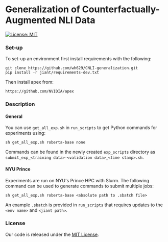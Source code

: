 # Generalization of Counterfactually-Augmented NLI Data

[![License: MIT](https://img.shields.io/badge/License-MIT-green.svg)](https://opensource.org/licenses/MIT)

### Set-up

To set-up  an environment first install requirements with the following:

```
git clone https://github.com/wh629/CNLI-generalization.git
pip install -r jiant/requirements-dev.txt
```

Then install apex from:

`https://github.com/NVIDIA/apex`

### Description

#### General

You can use `get_all_exp.sh` in `run_scripts` to get Python commands for experiments using:

```
sh get_all_exp.sh roberta-base none
```

Commands can be found in the newly created `exp_scripts` directory as `submit_exp_<training data>-<validation data>_<time stamp>.sh`.

#### NYU Prince

Experiments are run on NYU's Prince HPC with Slurm. The following command can be used to generate commands to submit multiple jobs:

```
sh get_all_exp.sh roberta-base <absolute path to .sbatch file>
```

An example `.sbatch` is provided in `run_scripts` that requires updates to the `<env name>` and `<jiant path>`.

### License
Our code is released under the [MIT License](https://github.com/jiant-dev/jiant/blob/master/LICENSE).
